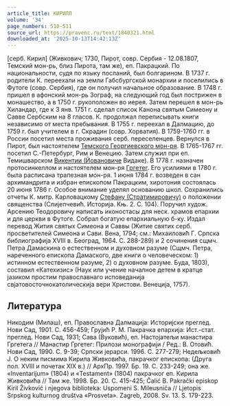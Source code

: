 ```yaml
---
article_title: КИРИЛЛ
volume: '34'
page_numbers: 510-511
source_url: https://pravenc.ru/text/1840321.html
downloaded_at: '2025-10-13T14:42:13Z'
---
```


[серб. Кирил] (Живкович; 1730, Пирот, совр. Сербия - 12.08.1807, Темский мон-рь, близ Пирота, там же), еп. Пакрацкий. По национальности, судя по языку посланий, был болгарином. В 1737 г. родители К. переехали на земли Габсбургской монархии и поселились в Футоге (совр. Сербия), где он получил начальное образование. В 1748 г. пришел в афонский мон-рь Зограф, на следующий год был пострижен в монашество, а в 1750 г. рукоположен во иерея. Затем перешел в мон-рь Хиландар, где к 3 янв. 1751 г. сделал список Канона святым Симеону и Савве Сербским на 8 гласов. К. продолжал переписывать книги независимо от места пребывания. В 1755 г. переехал в Далмацию, до 1759 г. был учителем в г. Скрадин (совр. Хорватия). В 1759-1760 гг. в России посетил места проживания серб. переселенцев. Вернулся в Пирот, был настоятелем [Темского Георгиевского мон-ря](<https://pravenc.ru/text/Темского Георгиевского мон-ря.html>). В 1765-1767 гг. посетил С.-Петербург, Рим и Венецию. Затем служил при еп. Темишварском [Викентии (Йовановиче](<https://pravenc.ru/text/Викентии (Йовановиче.html>) Видаке). В 1778 г. назначен протосинкеллом и настоятелем мон-ря [Гргетег](https://pravenc.ru/text/Гргетег.html). Его усилиями в 1780 г. была расписана трапезная мон-ря. 1 июня 1784 г. возведен в сан архимандрита и избран епископом Пакрацким, хиротония состоялась 20 июня 1786 г. Особое внимание уделял основанию школ. Сохранились отчеты К. митр. Карловацкому [Стефану (Стратимировичу)](<https://pravenc.ru/text/Стефану (Стратимировичу).html>) о положении священства (Слиjепчевић. Историjа. Књ. 2. С. 104). Поручил худож. Арсению Теодоровичу написать иконостасы для неск. храмов епархии и для церкви в Футоге. Собрал богатую епархиальную б-ку. Издал перевод Жития святых Симеона и Саввы (Житие святих серб. просветителей Симеона и Сави. Вена, 1794; см.: Михаиловић Г. Српска библиографиjа XVIII в. Београд, 1964. С. 288-289) и 2 сочинения сщмч. Петра Дамаскина о естественном и духовном разуме (Сщмч. Петра, нареченного епископа Дамаского, две книги о человеческом: 1) истинном естественном разуме, 2) о духовном разуме. Буда, 1803), составил «Катехизис» (Наук или учение началное детем в кратце jазиком простим православнаго исповеданиjа свjатовосточнокатолическиjа вери Христови. Венециjа, 1757).

## Литература

Никодим (Милаш), еп. Православна Далмациjа: Историjски преглед. Нови Сад, 1901. С. 456-459; Груjић Р. М. Пакрачка епархиjа: Ист.-стат. преглед. Нови Сад, 1931; Сава (Вуковић), еп. Настоjатељи манастира Гргетега // Манастир Гргетег: Прилози монографиjи / Ред.: В. Отовић. Нови Сад, 1990. С. 9-39; Српски jерарси. 1996. С. 277-279; Недељковић J. О неким писмима Кирила Живковића, пакрачког епископа: (Друга пол. XVIII и почетак XIX в.) // АрхПр. 1997. Бр. 19. С. 233-249; она же. «Inventarijum» (1804) и «Testament» (1804) пакрачког еп. Кирила Живковића // Там же. 1998. Бр. 20. С. 415-425; Čalić B. Pakrački episkop Kiril Živković i njegova biblioteka: Uspomeni S. Mileusnića // Ljetopis Srpskog kulturnog društva «Prosveta». Zagreb, 2008. Sv. 13. S. 179-223.
